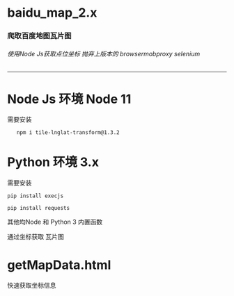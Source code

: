 # baidu_map_2.x
  ### 爬取百度地图瓦片图 
  ###### 使用Node Js获取点位坐标 抛弃上版本的 browsermobproxy selenium
  ___
# Node Js 环境 Node 11
需要安装
```
   npm i tile-lnglat-transform@1.3.2
```
# Python 环境 3.x
  需要安装 
```
pip install execjs

pip install requests
```
    
其他均Node 和 Python 3 内置函数


通过坐标获取 瓦片图

# getMapData.html 
  快速获取坐标信息
  
